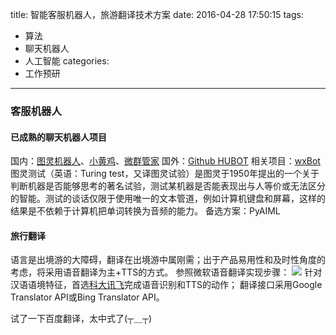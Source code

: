 title: 智能客服机器人，旅游翻译技术方案
date: 2016-04-28 17:50:15
tags:
- 算法
- 聊天机器人
- 人工智能
categories:
- 工作预研
---
### 客服机器人

#### 已成熟的聊天机器人项目
国内：[图灵机器人](http://www.tuling123.com/)、[小黄鸡](https://github.com/wong2/xiaohuangji)、[微群管家](http://www.ju-zi.com/)
国外：[Github HUBOT](https://hubot.github.com/)
相关项目：[wxBot](https://github.com/liuwons/wxBot)
图灵测试（英语：Turing test，又译图灵试验）是图灵于1950年提出的一个关于判断机器是否能够思考的著名试验，测试某机器是否能表现出与人等价或无法区分的智能。测试的谈话仅限于使用唯一的文本管道，例如计算机键盘和屏幕，这样的结果是不依赖于计算机把单词转换为音频的能力。
备选方案：PyAIML

#### 旅行翻译
语言是出境游的大障碍，翻译在出境游中属刚需；出于产品易用性和及时性角度的考虑，将采用语音翻译为主+TTS的方式。
参照微软语音翻译实现步骤：
![](/images/2016/Speech_API_flow.png)
针对汉语语境特征，首选[科大讯飞](http://www.xfyun.cn/)完成语音识别和TTS的动作；
翻译接口采用Google Translator API或Bing Translator API。

试了一下百度翻译，太中式了(┬＿┬)